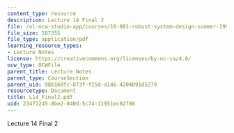 ```yaml
---
content_type: resource
description: Lecture 14 Final 2
file: /ol-ocw-studio-app/courses/16-881-robust-system-design-summer-1998/234712458be2040d5c7411951ec92f88_L14_Final2.pdf
file_size: 187355
file_type: application/pdf
learning_resource_types:
- Lecture Notes
license: https://creativecommons.org/licenses/by-nc-sa/4.0/
ocw_type: OCWFile
parent_title: Lecture Notes
parent_type: CourseSection
parent_uid: 98b160fc-873f-f25d-a146-4204891d5279
resourcetype: Document
title: L14_Final2.pdf
uid: 23471245-8be2-040d-5c74-11951ec92f88
---
```

Lecture 14 Final 2